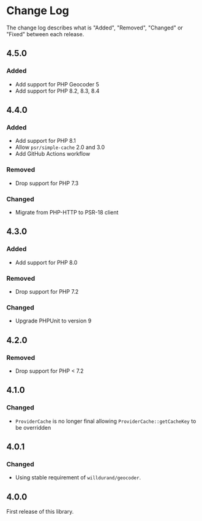 # Change Log

The change log describes what is "Added", "Removed", "Changed" or "Fixed" between each release.

## 4.5.0

### Added

- Add support for PHP Geocoder 5
- Add support for PHP 8.2, 8.3, 8.4

## 4.4.0

### Added

- Add support for PHP 8.1
- Allow `psr/simple-cache` 2.0 and 3.0
- Add GitHub Actions workflow

### Removed

- Drop support for PHP 7.3

### Changed

- Migrate from PHP-HTTP to PSR-18 client

## 4.3.0

### Added

- Add support for PHP 8.0

### Removed

- Drop support for PHP 7.2

### Changed

- Upgrade PHPUnit to version 9

## 4.2.0

### Removed

- Drop support for PHP < 7.2

## 4.1.0

### Changed

- `ProviderCache` is no longer final allowing `ProviderCache::getCacheKey` to be overridden

## 4.0.1

### Changed

- Using stable requirement of `willdurand/geocoder`.

## 4.0.0

First release of this library.
